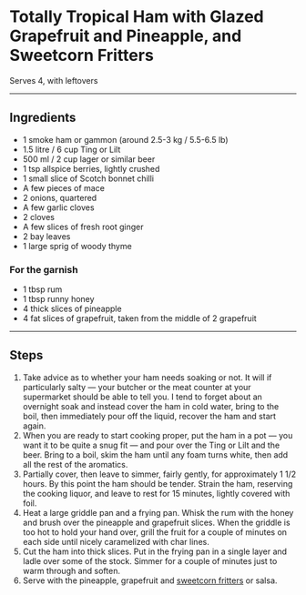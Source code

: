# Totally Tropical Ham with Glazed Grapefruit and Pineapple, and Sweetcorn Fritters

Serves 4, with leftovers

---

## Ingredients

* 1 smoke ham or gammon (around 2.5-3 kg / 5.5-6.5 lb)
* 1.5 litre / 6 cup Ting or Lilt
* 500 ml / 2 cup lager or similar beer
* 1 tsp allspice berries, lightly crushed
* 1 small slice of Scotch bonnet chilli
* A few pieces of mace
* 2 onions, quartered
* A few garlic cloves
* 2 cloves
* A few slices of fresh root ginger
* 2 bay leaves
* 1 large sprig of woody thyme

### For the garnish
* 1 tbsp rum
* 1 tbsp runny honey
* 4 thick slices of pineapple
* 4 fat slices of grapefruit, taken from the middle of 2 grapefruit

---

## Steps

1.  Take advice as to whether your ham needs soaking or not. It will if particularly salty — your butcher or the meat counter at your supermarket should be able to tell you. I tend to forget about an overnight soak and instead cover the ham in cold water, bring to the boil, then immediately pour off the liquid, recover the ham and start again.
2.  When you are ready to start cooking proper, put the ham in a pot — you want it to be quite a snug fit — and pour over the Ting or Lilt and the beer. Bring to a boil, skim the ham until any foam turns white, then add all the rest of the aromatics.
3.  Partially cover, then leave to simmer, fairly gently, for approximately 1 1/2 hours. By this point the ham should be tender. Strain the ham, reserving the cooking liquor, and leave to rest for 15 minutes, lightly covered with foil.
4.  Heat a large griddle pan and a frying pan. Whisk the rum with the honey and brush over the pineapple and grapefruit slices. When the griddle is too hot to hold your hand over, grill the fruit for a couple of minutes on each side until nicely caramelized with char lines.
5.  Cut the ham into thick slices. Put in the frying pan in a single layer and ladle over some of the stock. Simmer for a couple of minutes just to warm through and soften.
6.  Serve with the pineapple, grapefruit and [sweetcorn fritters](https://github.com/EanNewton/Citrus/blob/master/Main%20Dishes/Sweetcorn%20Fritters.md) or salsa.